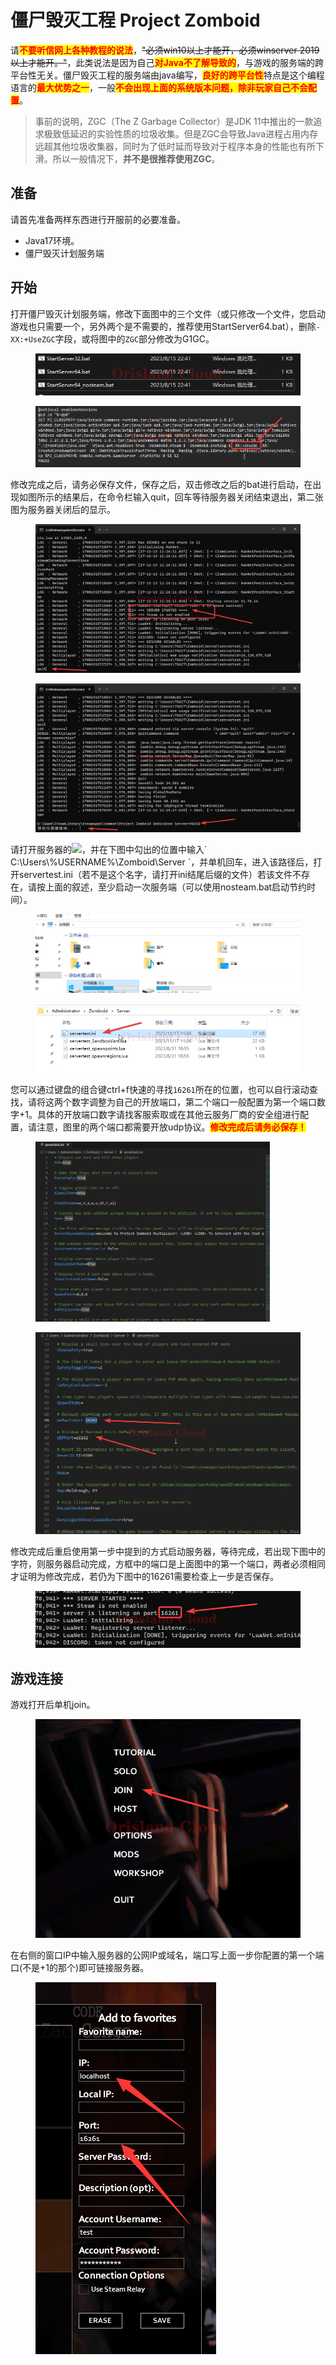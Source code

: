 # 僵尸毁灭工程 Project Zomboid

请<mark style="color:red;">**不要听信网上各种教程的说法**</mark>，~~"必须win10以上才能开，必须winserver 2019以上才能开。"~~，此类说法是因为自己<mark style="color:red;">**对Java不了解导致的**</mark>，与游戏的服务端的跨平台性无关。僵尸毁灭工程的服务端由java编写，<mark style="color:red;">**良好的跨平台性**</mark>特点是这个编程语言的<mark style="color:red;">**最大优势之一**</mark>，一般<mark style="color:red;">**不会出现上面的系统版本问题，除非玩家自己不会配置**</mark>。

> 事前的说明，ZGC（The Z Garbage Collector）是JDK 11中推出的一款追求极致低延迟的实验性质的垃圾收集。但是ZGC会导致Java进程占用内存远超其他垃圾收集器，同时为了低时延而导致对于程序本身的性能也有所下滑。所以一般情况下，**并不是很推荐使用ZGC**。

## 准备

请首先准备两样东西进行开服前的必要准备。

* Java17环境。
* 僵尸毁灭计划服务端

## 开始

打开僵尸毁灭计划服务端，修改下面图中的三个文件（或只修改一个文件，您启动游戏也只需要一个，另外两个是不需要的，推荐使用StartServer64.bat），删除`-XX:+UseZGC`字段，或将图中的`ZGC`部分修改为G1GC。

<figure><img src="../.gitbook/assets/explorer_VnHP8fNjTM.png" alt=""><figcaption></figcaption></figure>

<figure><img src="../.gitbook/assets/Notepad_DVy0Ncsg3q.png" alt=""><figcaption></figcaption></figure>

修改完成之后，请务必保存文件，保存之后，双击修改之后的bat进行启动，在出现如图所示的结果后，在命令栏输入quit，回车等待服务器关闭结束退出，第二张图为服务器关闭后的显示。

<figure><img src="../.gitbook/assets/WindowsTerminal_l2wuGuNUbo.png" alt=""><figcaption></figcaption></figure>

<figure><img src="../.gitbook/assets/WindowsTerminal_PmGef8Nx28.png" alt=""><figcaption></figcaption></figure>

请打开服务器的![](../.gitbook/assets/mstsc\_kQqTwL8poA.png)，并在下图中勾出的位置中输入\` C:\Users\\%USERNAME%\Zomboid\Server \`，并单机回车，进入该路径后，打开servertest.ini（若不是这个名字，请打开ini结尾后缀的文件）若该文件不存在，请按上面的叙述，至少启动一次服务端（可以使用nosteam.bat启动节约时间）。

<figure><img src="../.gitbook/assets/mstsc_LGOVSGydVy.gif" alt=""><figcaption></figcaption></figure>

<figure><img src="../.gitbook/assets/mstsc_1CYZ7PNpV8.png" alt=""><figcaption></figcaption></figure>

您可以通过键盘的组合键ctrl+f快速的寻找`16261`所在的位置，也可以自行滚动查找，请将这两个数字调整为自己的开放端口，第二个端口一般配置为第一个端口数字+1。具体的开放端口数字请找客服索取或在其他云服务厂商的安全组进行配置，请注意，图里的两个端口都需要开放udp协议。<mark style="color:red;">**修改完成后请务必保存！**</mark>

<figure><img src="../.gitbook/assets/mstsc_AEQjVlS5wA.gif" alt="" width="375"><figcaption></figcaption></figure>

<figure><img src="../.gitbook/assets/mstsc_MImGXnrDty.png" alt=""><figcaption></figcaption></figure>

修改完成后重启使用第一步中提到的方式启动服务器，等待完成，若出现下图中的字符，则服务器启动完成，方框中的端口是上面图中的第一个端口，两者必须相同才证明为修改完成，若仍为下图中的16261需要检查上一步是否保存。

<figure><img src="../.gitbook/assets/WindowsTerminal_xqrQJdzhSO.png" alt=""><figcaption></figcaption></figure>

## 游戏连接

游戏打开后单机join。

<figure><img src="../.gitbook/assets/ProjectZomboid64_7BbLJD5OsC.png" alt=""><figcaption></figcaption></figure>

在右侧的窗口IP中输入服务器的公网IP或域名，端口写上面一步你配置的第一个端口(不是+1的那个)即可链接服务器。

<figure><img src="../.gitbook/assets/image (41).png" alt=""><figcaption></figcaption></figure>

